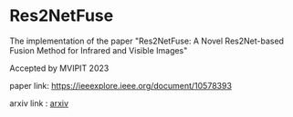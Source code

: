 # Res2NetFuse
The implementation of the paper "Res2NetFuse: A Novel Res2Net-based Fusion
Method for Infrared and Visible Images"

Accepted by MVIPIT 2023

paper link: https://ieeexplore.ieee.org/document/10578393

arxiv link : [arxiv](https://arxiv.org/abs/2112.14540)
